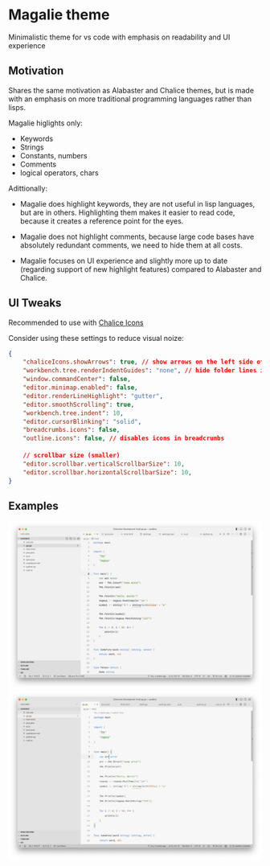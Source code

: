# Magalie theme
Minimalistic theme for vs code with emphasis on readability and UI experience

## Motivation
Shares the same motivation as Alabaster and Chalice themes, but is made with an emphasis on more traditional programming languages rather than lisps.

Magalie higlights only:
- Keywords
- Strings
- Constants, numbers
- Comments
- logical operators, chars

Adittionally:
* Magalie does highlight keywords, they are not useful in lisp languages, but are in others. Highlighting them makes it easier to read code, because it creates a reference point for the eyes.

* Magalie does not highlight comments, because large code bases have absolutely redundant comments, we need to hide them at all costs.

* Magalie focuses on UI experience and slightly more up to date (regarding support of new highlight features) compared to Alabaster and Chalice.


## UI Tweaks
Recommended to use with [Chalice Icons](https://marketplace.visualstudio.com/items?itemName=artlaman.chalice-icon-theme)

Consider using these settings to reduce visual noize:
```json
{
    "chaliceIcons.showArrows": true, // show arrows on the left side of the explorer
    "workbench.tree.renderIndentGuides": "none", // hide folder lines in the explorer
    "window.commandCenter": false,
    "editor.minimap.enabled": false,
    "editor.renderLineHighlight": "gutter",
    "editor.smoothScrolling": true,
    "workbench.tree.indent": 10,
    "editor.cursorBlinking": "solid",
    "breadcrumbs.icons": false,
    "outline.icons": false, // disables icons in breadcrumbs

    // scrollbar size (smaller)
    "editor.scrollbar.verticalScrollbarSize": 10,
    "editor.scrollbar.horizontalScrollbarSize": 10,
}
```


## Examples
![Golang](examples/default/golang.png)
![Golang](examples/gray/golang.png)
